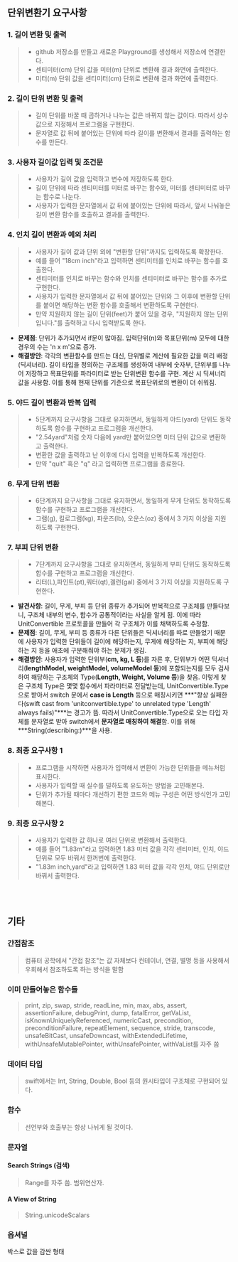 ## 단위변환기 요구사항

### 1. 길이 변환 및 출력
>- github 저장소를 만들고 새로운 Playground를 생성해서 저장소에 연결한다.
>- 센티미터(cm) 단위 값을 미터(m) 단위로 변환해 결과 화면에 출력한다.
>- 미터(m) 단위 값을 센티미터(cm) 단위로 변환해 결과 화면에 출력한다.


### 2. 길이 단위 변환 및 출력
>- 길이 단위를 바꿀 때 곱하거나 나누는 값은 바뀌지 않는 값이다. 따라서 상수 값으로 지정해서 프로그램을 구현한다.
>- 문자열로 값 뒤에 붙어있는 단위에 따라 길이를 변환해서 결과를 출력하는 함수를 만든다.


### 3. 사용자 길이값 입력 및 조건문
>- 사용자가 길이 값을 입력하고 변수에 저장하도록 한다.
>- 길이 단위에 따라 센티미터를 미터로 바꾸는 함수와, 미터를 센티미터로 바꾸는 함수로 나눈다.
>- 사용자가 입력한 문자열에서 값 뒤에 붙어있는 단위에 따라서, 앞서 나눠놓은 길이 변환 함수를 호출하고 결과를 출력한다.


### 4. 인치 길이 변환과 예외 처리
>- 사용자가 길이 값과 단위 외에 "변환할 단위"까지도 입력하도록 확장한다.
>- 예를 들어 "18cm inch"라고 입력하면 센티미터를 인치로 바꾸는 함수를 호출한다.
>- 센티미터를 인치로 바꾸는 함수와 인치를 센티미터로 바꾸는 함수를 추가로 구현한다.
>- 사용자가 입력한 문자열에서 값 뒤에 붙어있는 단위와 그 이후에 변환할 단위를 붙이면 해당하는 변환 함수를 호출해서 변환하도록 구현한다.
>- 만약 지원하지 않는 길이 단위(feet)가 붙어 있을 경우, "지원하지 않는 단위입니다."를 출력하고 다시 입력받도록 한다.

- **문제점**: 단위가 추가되면서 if문이 많아짐. 입력단위(n)와 목표단위(m) 모두에 대한 경우의 수는 'n x m'으로 증가.
- **해결방안**: 각각의 변환함수를 만드는 대신, 단위별로 계산에 필요한 값을 미리 배정(딕셔너리). 길이 타입을 정의하는 구조체를 생성하여 내부에 숫자부, 단위부를 나누어 저장하고 목표단위를 파라미터로 받는 단위변환 함수를 구현. 계산 시 딕셔너리 값을 사용함. 이를 통해 현재 단위를 기준으로 목표단위로의 변환이 더 쉬워짐.

### 5. 야드 길이 변환과 반복 입력
>- 5단계까지 요구사항을 그대로 유지하면서, 동일하게 야드(yard) 단위도 동작하도록 함수를 구현하고 프로그램을 개선한다.
>- "2.54yard"처럼 숫자 다음에 yard만 붙어있으면 미터 단위 값으로 변환하고 출력한다.
>- 변환한 값을 출력하고 난 이후에 다시 입력을 반복하도록 개선한다.
>- 만약 "quit" 혹은 "q" 라고 입력하면 프로그램을 종료한다.


### 6. 무게 단위 변환
>- 6단계까지 요구사항을 그대로 유지하면서, 동일하게 무게 단위도 동작하도록 함수를 구현하고 프로그램을 개선한다.
>- 그램(g), 킬로그램(kg), 파운즈(lb), 오운스(oz) 중에서 3 가지 이상을 지원하도록 구현한다.


### 7. 부피 단위 변환
>- 7단계까지 요구사항을 그대로 유지하면서, 동일하게 부피 단위도 동작하도록 함수를 구현하고 프로그램을 개선한다.
>- 리터(L),파인트(pt),쿼터(qt),겔런(gal) 중에서 3 가지 이상을 지원하도록 구현한다.

- **발견사항**: 길이, 무게, 부피 등 단위 종류가 추가되어 반복적으로 구조체를 만들다보니, 구조체 내부의 변수, 함수가 공통적이라는 사실을 알게 됨. 이에 따라 UnitConvertible 프로토콜을 만들어 각 구조체가 이를 채택하도록 수정함.
- **문제점**: 길이, 무게, 부피 등 종류가 다른 단위들은 딕셔너리를 따로 만들었기 때문에 사용자가 입력한 단위들이 길이에 해당하는지, 무게에 해당하는 지, 부피에 해당하는 지 등을 애초에 구분해줘야 하는 문제가 생김.
- **해결방안**: 사용자가 입력한 단위부(**cm, kg, L 등**)를 자른 후, 단위부가 어떤 딕셔너리(**lengthModel, weightModel, volumeModel 등**)에 포함되는지를 모두 검사하여 해당하는 구조체의 Type(**Length, Weight, Volume 등**)을 찾음. 이렇게 찾은 구조체 Type은 몇몇 함수에서 파라미터로 전달받는데, UnitConvertible.Type으로 받아서 switch 문에서 **case is Length** 등으로 매칭시키면 ***"항상 실패한다(swift cast from 'unitconvertible.type' to unrelated type 'Length' always fails)"***는 경고가 뜸. 따라서 UnitConvertible.Type으로 오는 타입 자체를 문자열로 받아 switch에서 **문자열로 매칭하여 해결**함. 이를 위해 ***String(describing:)***을 사용.

### 8. 최종 요구사항 1
>- 프로그램을 시작하면 사용자가 입력해서 변환이 가능한 단위들을 메뉴처럼 표시한다.
>- 사용자가 입력할 때 실수를 덜하도록 유도하는 방법을 고민해본다.
>- 단위가 추가될 때마다 개선하기 편한 코드와 메뉴 구성은 어떤 방식인가 고민해본다.


### 9. 최종 요구사항 2
>- 사용자가 입력한 값 하나로 여러 단위로 변환해서 출력한다.
>- 예를 들어 "1.83m"라고 입력하면 1.83 미터 값을 각각 센티미터, 인치, 야드 단위로 모두 바꿔서 한꺼번에 출력한다.
>- "1.83m inch,yard"라고 입력하면 1.83 미터 값을 각각 인치, 야드 단위로만 바꿔서 출력한다.

<br/><br/>

## 기타

### 간접참조
> 컴퓨터 공학에서 "간접 참조"는 값 자체보다 컨테이너, 연결, 별명 등을 사용해서 우회해서 참조하도록 하는 방식을 말함


### 이미 만들어놓은 함수들
> print, zip, swap, stride, readLine, min, max, abs, assert, assertionFailure, debugPrint, dump, fatalError, getVaList, isKnownUniquelyReferenced, numericCast, precondition, preconditionFailure, repeatElement, sequence, stride, transcode, unsafeBitCast, unsafeDowncast, withExtendedLifetime, withUnsafeMutablePointer, withUnsafePointer, withVaList를 자주 씀


### 데이터 타입
> swift에서는 Int, String, Double, Bool 등의 원시타입이 구조체로 구현되어 있다.


### 함수
> 선언부와 호출부는 항상 나뉘게 될 것이다.


### 문자열
#### Search Strings (검색)
> Range를 자주 씀. 범위연산자.

#### A View of String
> String.unicodeScalars

### 옵셔널
박스로 값을 감싼 형태